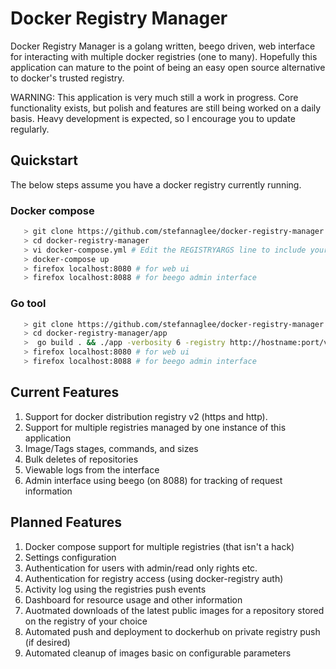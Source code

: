 # Docker Registry Manager

Docker Registry Manager is a golang written, beego driven, web interface for interacting with multiple docker registries (one to many). Hopefully this application can mature to the point of being an easy open source alternative to docker's trusted registry.

WARNING: This application is very much still a work in progress. Core functionality exists, but polish and features are still being worked on a daily basis. Heavy development is expected, so I encourage you to update regularly.

## Quickstart
 The below steps assume you have a docker registry currently running.
 
### Docker compose
 ```bash
    > git clone https://github.com/stefannaglee/docker-registry-manager.git
    > cd docker-registry-manager
    > vi docker-compose.yml # Edit the REGISTRYARGS line to include your registries in the format https://hostname:port/v2
    > docker-compose up
    > firefox localhost:8080 # for web ui
    > firefox localhost:8088 # for beego admin interface
 ```
 
### Go tool
 ```bash
    > git clone https://github.com/stefannaglee/docker-registry-manager.git
    > cd docker-registry-manager/app
    >  go build . && ./app -verbosity 6 -registry http://hostname:port/v2 # add more registries with another -registry flag
    > firefox localhost:8080 # for web ui
    > firefox localhost:8088 # for beego admin interface
 ```


## Current Features
 1. Support for docker distribution registry v2 (https and http).
 2. Support for multiple registries managed by one instance of this application
 3. Image/Tags stages, commands, and sizes
 3. Bulk deletes of repositories
 4. Viewable logs from the interface
 5. Admin interface using beego (on 8088) for tracking of request information
 
## Planned Features
 1. Docker compose support for multiple registries (that isn't a hack)
 2. Settings configuration
 3. Authentication for users with admin/read only rights etc.
 4. Authentication for registry access (using docker-registry auth)
 4. Activity log using the registries push events
 5. Dashboard for resource usage and other information
 6. Auotmated downloads of the latest public images for a repository stored on the registry of your choice
 7. Automated push and deployment to dockerhub on private registry push (if desired)
 8. Automated cleanup of images basic on configurable parameters
